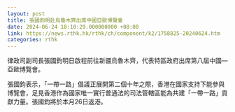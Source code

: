 ```yaml
---
layout: post
title: 張國鈞明赴烏魯木齊出席中國亞歐博覽會
date: 2024-06-24 18:10:29.000000000 +08:00
link: https://news.rthk.hk/rthk/ch/component/k2/1758825-20240624.htm
categories: rthk
---
```


律政司副司長張國鈞明日啟程前往新疆烏魯木齊，代表特區政府出席第八屆中國—亞歐博覽會。

張國鈞表示，「一帶一路」倡議正展開第二個十年之際，香港在國家支持下能參與博覽會，足見香港作為國家唯一實行普通法的司法管轄區能為共建「一帶一路」貢獻力量。張國鈞將於本月26日返港。
